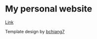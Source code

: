 # My personal website

[Link](https://martijaram.github.io/)


Template design by [bchiang7](https://brittanychiang.com/)

